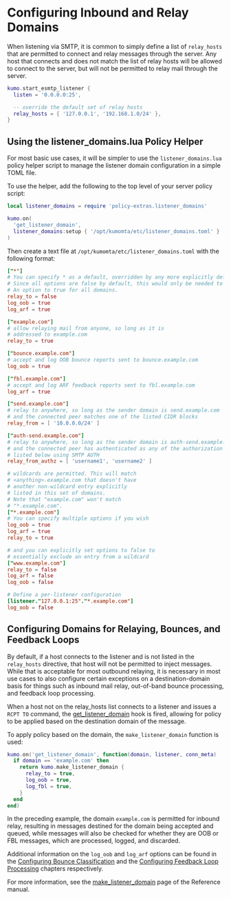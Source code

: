 # Configuring Inbound and Relay Domains

When listening via SMTP, it is common to simply define a list of `relay_hosts`
that are permitted to connect and relay messages through the server. Any host
that connects and does not match the list of relay hosts will be allowed to
connect to the server, but will not be permitted to relay mail through
the server.

```lua
kumo.start_esmtp_listener {
  listen = '0.0.0.0:25',

  -- override the default set of relay hosts
  relay_hosts = { '127.0.0.1', '192.168.1.0/24' },
}
```

## Using the listener_domains.lua Policy Helper

For most basic use cases, it will be simpler to use the `listener_domains.lua`
policy helper script to manage the listener domain configuration in a simple
TOML file.

To use the helper, add the following to the top level of your server policy script:

```lua
local listener_domains = require 'policy-extras.listener_domains'

kumo.on(
  'get_listener_domain',
  listener_domains:setup { '/opt/kumomta/etc/listener_domains.toml' }
)
```

Then create a text file at `/opt/kumomta/etc/listener_domains.toml` with the following format:

```toml
["*"]
# You can specify * as a default, overridden by any more explicitly defined domains.
# Since all options are false by default, this would only be needed to default
# An option to true for all domains.
relay_to = false
log_oob = true
log_arf = true

["example.com"]
# allow relaying mail from anyone, so long as it is
# addressed to example.com
relay_to = true

["bounce.example.com"]
# accept and log OOB bounce reports sent to bounce.example.com
log_oob = true

["fbl.example.com"]
# accept and log ARF feedback reports sent to fbl.example.com
log_arf = true

["send.example.com"]
# relay to anywhere, so long as the sender domain is send.example.com
# and the connected peer matches one of the listed CIDR blocks
relay_from = [ '10.0.0.0/24' ]

["auth-send.example.com"]
# relay to anywhere, so long as the sender domain is auth-send.example.com
# and the connected peer has authenticated as any of the authorization identities
# listed below using SMTP AUTH
relay_from_authz = [ 'username1', 'username2' ]

# wildcards are permitted. This will match
# <anything>.example.com that doesn't have
# another non-wildcard entry explicitly
# listed in this set of domains.
# Note that "example.com" won't match
# "*.example.com".
["*.example.com"]
# You can specify multiple options if you wish
log_oob = true
log_arf = true
relay_to = true

# and you can explicitly set options to false to
# essentially exclude an entry from a wildcard
["www.example.com"]
relay_to = false
log_arf = false
log_oob = false

# Define a per-listener configuration
[listener."127.0.0.1:25"."*.example.com"]
log_oob = false
```

## Configuring Domains for Relaying, Bounces, and Feedback Loops

By default, if a host connects to the listener and is not listed in the
`relay_hosts` directive, that host will not be permitted to inject messages.
While that is acceptable for most outbound relaying, it is necessary in most
use cases to also configure certain exceptions on a destination-domain basis
for things such as inbound mail relay, out-of-band bounce processing, and
feedback loop processing.

When a host not on the relay_hosts list connects to a listener and issues a
`RCPT TO` command, the
[get_listener_domain](../../reference/events/get_listener_domain.md) hook is
fired, allowing for policy to be applied based on the destination domain of the
message.

To apply policy based on the domain, the `make_listener_domain` function is used:

```lua
kumo.on('get_listener_domain', function(domain, listener, conn_meta)
  if domain == 'example.com' then
    return kumo.make_listener_domain {
      relay_to = true,
      log_oob = true,
      log_fbl = true,
    }
  end
end)
```

In the preceding example, the domain `example.com` is permitted for inbound
relay, resulting in messages destined for the domain being accepted and queued,
while messages will also be checked for whether they are OOB or FBL messages,
which are processed, logged, and discarded.

Additional information on the `log_oob` and `log_arf` options can be found in the
[Configuring Bounce Classification](bounce.md) and the [Configuring Feedback
Loop Processing](fbl.md) chapters respectively.

For more information, see the
[make_listener_domain](../../reference/kumo/make_listener_domain.md) page of
the Reference manual.
